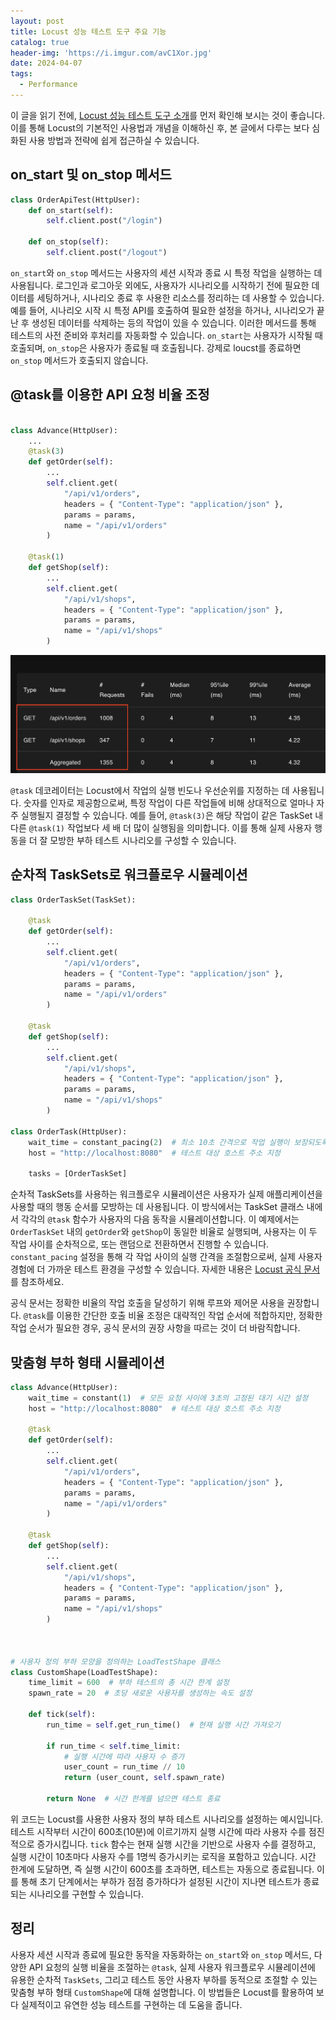 ```yaml
---
layout: post
title: Locust 성능 테스트 도구 주요 기능
catalog: true
header-img: 'https://i.imgur.com/avC1Xor.jpg'
date: 2024-04-07
tags:
  - Performance
---
```


이 글을 읽기 전에, [Locust 성능 테스트 도구 소개](https://cheese10yun.github.io/locust-part-1/)를 먼저 확인해 보시는 것이 좋습니다. 이를 통해 Locust의 기본적인 사용법과 개념을 이해하신 후, 본 글에서 다루는 보다 심화된 사용 방법과 전략에 쉽게 접근하실 수 있습니다.  

## on_start 및 on_stop 메서드

```python
class OrderApiTest(HttpUser):
    def on_start(self):
        self.client.post("/login")
    
    def on_stop(self):
        self.client.post("/logout")
```

`on_start`와 `on_stop` 메서드는 사용자의 세션 시작과 종료 시 특정 작업을 실행하는 데 사용됩니다. 로그인과 로그아웃 외에도, 사용자가 시나리오를 시작하기 전에 필요한 데이터를 세팅하거나, 시나리오 종료 후 사용한 리소스를 정리하는 데 사용할 수 있습니다. 예를 들어, 시나리오 시작 시 특정 API를 호출하여 필요한 설정을 하거나, 시나리오가 끝난 후 생성된 데이터를 삭제하는 등의 작업이 있을 수 있습니다. 이러한 메서드를 통해 테스트의 사전 준비와 후처리를 자동화할 수 있습니다. `on_start`는 사용자가 시작될 때 호출되며, `on_stop`은 사용자가 종료될 때 호출됩니다. 강제로 loucst를 종료하면 `on_stop` 메서드가 호출되지 않습니다.


## @task를 이용한 API 요청 비율 조정

```python

class Advance(HttpUser):
    ...
    @task(3)
    def getOrder(self):
        ...
        self.client.get(
            "/api/v1/orders",
            headers = { "Content-Type": "application/json" },
            params = params,
            name = "/api/v1/orders"
        )

    @task(1)
    def getShop(self):
        ...
        self.client.get(
            "/api/v1/shops",
            headers = { "Content-Type": "application/json" },
            params = params,
            name = "/api/v1/shops"
        )

```

![](https://raw.githubusercontent.com/cheese10yun/blog-sample/master/locust/imag/locust-1-1.png)

`@task` 데코레이터는 Locust에서 작업의 실행 빈도나 우선순위를 지정하는 데 사용됩니다. 숫자를 인자로 제공함으로써, 특정 작업이 다른 작업들에 비해 상대적으로 얼마나 자주 실행될지 결정할 수 있습니다. 예를 들어, `@task(3)`은 해당 작업이 같은 TaskSet 내 다른 `@task(1)` 작업보다 세 배 더 많이 실행됨을 의미합니다. 이를 통해 실제 사용자 행동을 더 잘 모방한 부하 테스트 시나리오를 구성할 수 있습니다.

## 순차적 TaskSets로 워크플로우 시뮬레이션

```python
class OrderTaskSet(TaskSet):

    @task
    def getOrder(self):
        ...
        self.client.get(
            "/api/v1/orders",
            headers = { "Content-Type": "application/json" },
            params = params,
            name = "/api/v1/orders"
        )

    @task
    def getShop(self):
        ...
        self.client.get(
            "/api/v1/shops",
            headers = { "Content-Type": "application/json" },
            params = params,
            name = "/api/v1/shops"
        )

class OrderTask(HttpUser):
    wait_time = constant_pacing(2)  # 최소 10초 간격으로 작업 실행이 보장되도록 대기 시간 설정
    host = "http://localhost:8080"  # 테스트 대상 호스트 주소 지정

    tasks = [OrderTaskSet]
```

순차적 TaskSets를 사용하는 워크플로우 시뮬레이션은 사용자가 실제 애플리케이션을 사용할 때의 행동 순서를 모방하는 데 사용됩니다. 이 방식에서는 TaskSet 클래스 내에서 각각의 `@task` 함수가 사용자의 다음 동작을 시뮬레이션합니다. 이 예제에서는 `OrderTaskSet` 내의 `getOrder`와 `getShop`이 동일한 비율로 실행되며, 사용자는 이 두 작업 사이를 순차적으로, 또는 랜덤으로 전환하면서 진행할 수 있습니다. `constant_pacing` 설정을 통해 각 작업 사이의 실행 간격을 조절함으로써, 실제 사용자 경험에 더 가까운 테스트 환경을 구성할 수 있습니다. 자세한 내용은 [Locust 공식 문서](https://docs.locust.io/en/stable/tasksets.html#tasksets)를 참조하세요.

공식 문서는 정확한 비율의 작업 호출을 달성하기 위해 루프와 제어문 사용을 권장합니다. `@task`를 이용한 간단한 호출 비율 조정은 대략적인 작업 순서에 적합하지만, 정확한 작업 순서가 필요한 경우, 공식 문서의 권장 사항을 따르는 것이 더 바람직합니다.

## 맞춤형 부하 형태 시뮬레이션

```python
class Advance(HttpUser):
    wait_time = constant(1)  # 모든 요청 사이에 3초의 고정된 대기 시간 설정
    host = "http://localhost:8080"  # 테스트 대상 호스트 주소 지정

    @task
    def getOrder(self):
        ...
        self.client.get(
            "/api/v1/orders",
            headers = { "Content-Type": "application/json" },
            params = params,
            name = "/api/v1/orders"
        )

    @task
    def getShop(self):
        ...
        self.client.get(
            "/api/v1/shops",
            headers = { "Content-Type": "application/json" },
            params = params,
            name = "/api/v1/shops"
        )



# 사용자 정의 부하 모양을 정의하는 LoadTestShape 클래스
class CustomShape(LoadTestShape):
    time_limit = 600  # 부하 테스트의 총 시간 한계 설정
    spawn_rate = 20  # 초당 새로운 사용자를 생성하는 속도 설정

    def tick(self):
        run_time = self.get_run_time()  # 현재 실행 시간 가져오기

        if run_time < self.time_limit:
            # 실행 시간에 따라 사용자 수 증가
            user_count = run_time // 10
            return (user_count, self.spawn_rate)

        return None  # 시간 한계를 넘으면 테스트 종료
```

위 코드는 Locust를 사용한 사용자 정의 부하 테스트 시나리오를 설정하는 예시입니다. 테스트 시작부터 시간이 600초(10분)에 이르기까지 실행 시간에 따라 사용자 수를 점진적으로 증가시킵니다. `tick` 함수는 현재 실행 시간을 기반으로 사용자 수를 결정하고, 실행 시간이 10초마다 사용자 수를 1명씩 증가시키는 로직을 포함하고 있습니다. 시간 한계에 도달하면, 즉 실행 시간이 600초를 초과하면, 테스트는 자동으로 종료됩니다. 이를 통해 초기 단계에서는 부하가 점점 증가하다가 설정된 시간이 지나면 테스트가 종료되는 시나리오를 구현할 수 있습니다.


## 정리

사용자 세션 시작과 종료에 필요한 동작을 자동화하는 `on_start`와 `on_stop` 메서드, 다양한 API 요청의 실행 비율을 조절하는 `@task`, 실제 사용자 워크플로우 시뮬레이션에 유용한 순차적 `TaskSets`, 그리고 테스트 동안 사용자 부하를 동적으로 조절할 수 있는 맞춤형 부하 형태 `CustomShape`에 대해 설명합니다. 이 방법들은 Locust를 활용하여 보다 실제적이고 유연한 성능 테스트를 구현하는 데 도움을 줍니다.